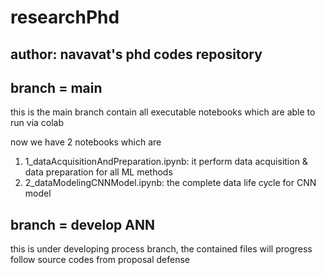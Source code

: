 # researchPhd
## author: navavat's phd codes repository

## branch = main
this is the main branch contain all executable notebooks which are able to run via colab

now we have 2 notebooks which are
1. 1_dataAcquisitionAndPreparation.ipynb: it perform data acquisition & data preparation for all ML methods
2. 2_dataModelingCNNModel.ipynb: the complete data life cycle for CNN model

## branch = develop ANN
this is under developing process branch, the contained files will progress follow source codes from proposal defense
